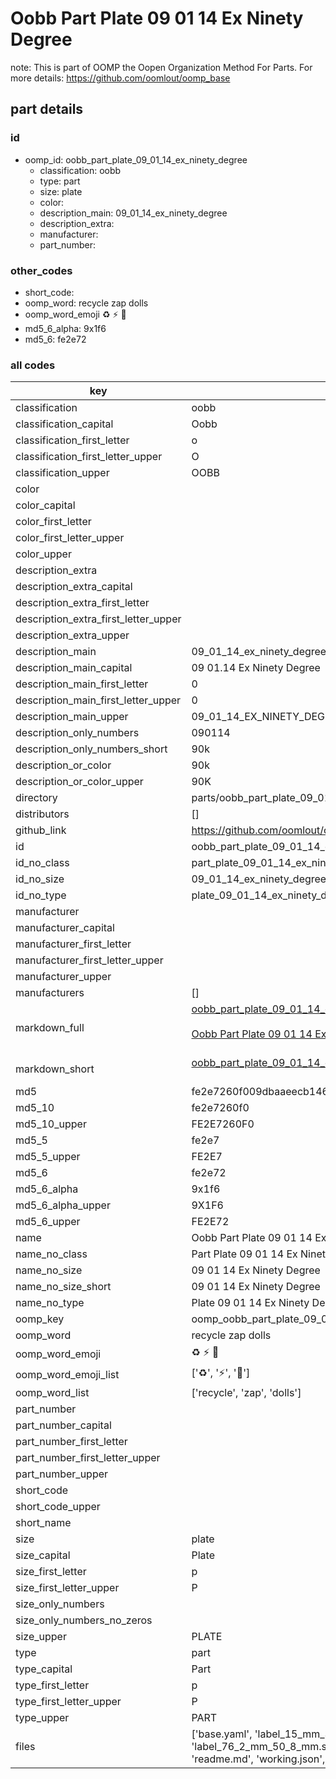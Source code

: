 # Oobb Part Plate 09 01 14 Ex Ninety Degree  

note: This is part of OOMP the Oopen Organization Method For Parts. For more details: https://github.com/oomlout/oomp_base

##  part details





### id
* oomp_id: oobb_part_plate_09_01_14_ex_ninety_degree
  * classification: oobb
  * type: part
  * size: plate
  * color: 
  * description_main: 09_01_14_ex_ninety_degree
  * description_extra: 
  * manufacturer: 
  * part_number: 

### other_codes
* short_code: 
* oomp_word: recycle zap dolls
* oomp_word_emoji :recycle: :zap: :dolls:
* md5_6_alpha: 9x1f6
* md5_6: fe2e72

### all codes 
| key | value |  
| --- | --- |  
| classification | oobb |  
| classification_capital | Oobb |  
| classification_first_letter | o |  
| classification_first_letter_upper | O |  
| classification_upper | OOBB |  
| color |  |  
| color_capital |  |  
| color_first_letter |  |  
| color_first_letter_upper |  |  
| color_upper |  |  
| description_extra |  |  
| description_extra_capital |  |  
| description_extra_first_letter |  |  
| description_extra_first_letter_upper |  |  
| description_extra_upper |  |  
| description_main | 09_01_14_ex_ninety_degree |  
| description_main_capital | 09 01.14 Ex Ninety Degree |  
| description_main_first_letter | 0 |  
| description_main_first_letter_upper | 0 |  
| description_main_upper | 09_01_14_EX_NINETY_DEGREE |  
| description_only_numbers | 090114 |  
| description_only_numbers_short | 90k |  
| description_or_color | 90k |  
| description_or_color_upper | 90K |  
| directory | parts/oobb_part_plate_09_01_14_ex_ninety_degree |  
| distributors | [] |  
| github_link | https://github.com/oomlout/oomlout_oomp_part_src/tree/main/parts/oobb_part_plate_09_01_14_ex_ninety_degree/working |  
| id | oobb_part_plate_09_01_14_ex_ninety_degree |  
| id_no_class | part_plate_09_01_14_ex_ninety_degree |  
| id_no_size | 09_01_14_ex_ninety_degree |  
| id_no_type | plate_09_01_14_ex_ninety_degree |  
| manufacturer |  |  
| manufacturer_capital |  |  
| manufacturer_first_letter |  |  
| manufacturer_first_letter_upper |  |  
| manufacturer_upper |  |  
| manufacturers | [] |  
| markdown_full | [oobb_part_plate_09_01_14_ex_ninety_degree](https://github.com/oomlout/oomlout_oomp_part_src/tree/main/parts/oobb_part_plate_09_01_14_ex_ninety_degree/working)<br>[](https://github.com/oomlout/oomlout_oomp_part_src/tree/main/parts/oobb_part_plate_09_01_14_ex_ninety_degree/working)<br>[Oobb Part Plate 09 01 14 Ex Ninety Degree](https://github.com/oomlout/oomlout_oomp_part_src/tree/main/parts/oobb_part_plate_09_01_14_ex_ninety_degree/working)<br><br> |  
| markdown_short | [oobb_part_plate_09_01_14_ex_ninety_degree](https://github.com/oomlout/oomlout_oomp_part_src/tree/main/parts/oobb_part_plate_09_01_14_ex_ninety_degree/working)<br><br> |  
| md5 | fe2e7260f009dbaaeecb1461d82a22d7 |  
| md5_10 | fe2e7260f0 |  
| md5_10_upper | FE2E7260F0 |  
| md5_5 | fe2e7 |  
| md5_5_upper | FE2E7 |  
| md5_6 | fe2e72 |  
| md5_6_alpha | 9x1f6 |  
| md5_6_alpha_upper | 9X1F6 |  
| md5_6_upper | FE2E72 |  
| name | Oobb Part Plate 09 01 14 Ex Ninety Degree |  
| name_no_class | Part Plate 09 01 14 Ex Ninety Degree |  
| name_no_size | 09 01 14 Ex Ninety Degree |  
| name_no_size_short | 09 01 14 Ex Ninety Degree |  
| name_no_type | Plate 09 01 14 Ex Ninety Degree |  
| oomp_key | oomp_oobb_part_plate_09_01_14_ex_ninety_degree |  
| oomp_word | recycle zap dolls |  
| oomp_word_emoji | :recycle: :zap: :dolls: |  
| oomp_word_emoji_list | [':recycle:', ':zap:', ':dolls:'] |  
| oomp_word_list | ['recycle', 'zap', 'dolls'] |  
| part_number |  |  
| part_number_capital |  |  
| part_number_first_letter |  |  
| part_number_first_letter_upper |  |  
| part_number_upper |  |  
| short_code |  |  
| short_code_upper |  |  
| short_name |  |  
| size | plate |  
| size_capital | Plate |  
| size_first_letter | p |  
| size_first_letter_upper | P |  
| size_only_numbers |  |  
| size_only_numbers_no_zeros |  |  
| size_upper | PLATE |  
| type | part |  
| type_capital | Part |  
| type_first_letter | p |  
| type_first_letter_upper | P |  
| type_upper | PART |  
| files | ['base.yaml', 'label_15_mm_30_mm.pdf', 'label_15_mm_30_mm.svg', 'label_76_2_mm_50_8_mm.pdf', 'label_76_2_mm_50_8_mm.svg', 'label_oomlout_76_2_mm_50_8_mm.pdf', 'label_oomlout_76_2_mm_50_8_mm.svg', 'readme.md', 'working.json', 'working.yaml'] |  
